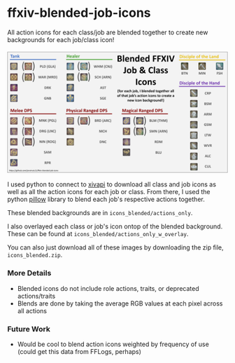 # ffxiv-blended-job-icons
All action icons for each class/job are blended together to create new backgrounds for each job/class icon!

![blended job icons infographic](blended_icons_infographic.png)

I used python to connect to [xivapi](https://xivapi.com/) to download all class and job icons as well as all the action icons for each job or class. From there, I used the python [pillow](https://pillow.readthedocs.io/en/stable/) library to blend each job's respective actions together.

These blended backgrounds are in `icons_blended/actions_only`.

I also overlayed each class or job's icon ontop of the blended background. These can be found at `icons_blended/actions_only_w_overlay`.

You can also just download all of these images by downloading the zip file, `icons_blended.zip`.

### More Details
- Blended icons do not include role actions, traits, or deprecated actions/traits
- Blends are done by taking the average RGB values at each pixel across all actions

### Future Work
- Would be cool to blend action icons weighted by frequency of use (could get this data from FFLogs, perhaps)
